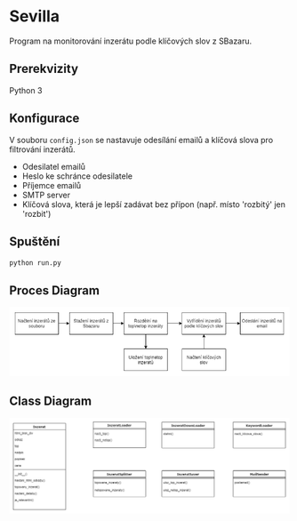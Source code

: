 # Sevilla
Program na monitorování inzerátu podle klíčových slov z SBazaru.

## Prerekvizity
Python 3

## Konfigurace
V souboru `config.json` se nastavuje odesílání emailů a klíčová slova pro filtrování inzerátů.
* Odesilatel emailů
* Heslo ke schránce odesilatele
* Příjemce emailů
* SMTP server
* Klíčová slova, která je lepší zadávat bez přípon (např. místo 'rozbitý' jen 'rozbit')

## Spuštění
```
python run.py
```
## Proces Diagram
![SevillaProcesDiagram](pictures/SevillaProcesDiagram.png "Sevilla Proces Diagram")

## Class Diagram
![SevillaClassDiagram](pictures/SevillaClassDiagram.png "Sevilla Class Diagram")
